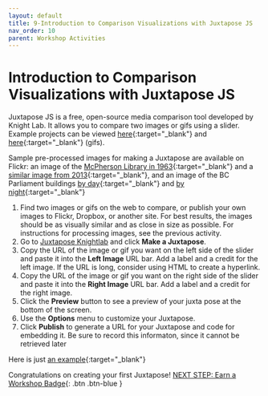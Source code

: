 ```yaml
---
layout: default
title: 9-Introduction to Comparison Visualizations with Juxtapose JS
nav_order: 10
parent: Workshop Activities
---
```

# Introduction to Comparison Visualizations with Juxtapose JS

Juxtapose JS is a free, open-source media comparison tool developed by Knight Lab. It allows you  to compare two images or gifs using a slider. Example projects can be viewed [here](https://goo.gl/KTswQq){:target="_blank"} and [here](https://goo.gl/awt47y){:target="_blank"} (gifs). 

Sample pre-processed images for making a Juxtapose are available on Flickr: an image of the [McPherson Library in 1963](https://www.flickr.com/photos/152721723@N08/26396601108/in/photolist-GdztSd){:target="_blank"} and a [similar image from 2013]((https://drive.google.com/file/d/1lsomwG6dBwS0I8wvgEmSpFWWA8Vav9jR/view?usp=drive_link)){:target="_blank"}, and an image of the BC Parliament buildings [by day](https://www.flickr.com/photos/alexschreyer/23855912871/in/photolist-Cm4MLB-9jx17f-eHvaLb-xL57hA-NJa1jX-NYHdLC-9iSBJ9-NGkHGw-QCa3gc-GVSBpW-9p6VSL-Pa2Ksp-2453k4B-cQ6LBo-jgAGX2-22pZP9N-NuhLg4-cM1Qgw-35nd8y-8JGd81-HeDfHR-8DsSn5-BvQLBu-nMDE6c-e7SyLZ-82ZpUs-7bxsb1-2fuwr7w-yAdj9X-a2weD2-Pa2t7D-AGhP1h-oaw6J-oauaK-odkWKs-QaJrMY-2aXmNC7-oaw6Q-pUyC3C-YeMgUn-21Nwe-8WQQvz-BptmuS-29MHrxs-nupDzU-aXxbNx-UNLF9z-nfbTCh-8E1fmx-8txtha){:target="_blank"} and [by night](https://www.flickr.com/photos/fenyvessy/20845787226/in/photolist-xL57hA-NJa1jX-NYHdLC-9iSBJ9-NGkHGw-QCa3gc-GVSBpW-9p6VSL-Pa2Ksp-2453k4B-cQ6LBo-jgAGX2-22pZP9N-NuhLg4-cM1Qgw-35nd8y-8JGd81-HeDfHR-8DsSn5-BvQLBu-nMDE6c-e7SyLZ-82ZpUs-7bxsb1-2fuwr7w-yAdj9X-a2weD2-Pa2t7D-AGhP1h-oaw6J-oauaK-odkWKs-QaJrMY-2aXmNC7-oaw6Q-pUyC3C-YeMgUn-21Nwe-8WQQvz-BptmuS-29MHrxs-nupDzU-aXxbNx-UNLF9z-nfbTCh-8E1fmx-8txtha-HJYzaL-7DV5QG-pKH7jP){:target="_blank"} 

1. Find two images or gifs on the web to compare, or publish your own images to Flickr, Dropbox, or another site. For best results, the images should be as visually similar and as close in size as possible. For instructions for processing images, see the previous activity.
2. Go to [Juxtapose Knightlab](https://juxtapose.knightlab.com/) and click **Make a Juxtapose**.
3. Copy the URL of the image or gif you want on the left side of the slider and paste it into the **Left Image** URL bar. Add a label and a credit for the left image. If the URL is long, consider using HTML to create a hyperlink.
4. Copy the URL of the image or gif you want on the right side of the slider and paste it into the **Right Image** URL bar. Add a label and a credit for the right image.
5. Click the **Preview** button to see a preview of your juxta pose at the bottom of the screen.
6. Use the **Options** menu to customize your Juxtapose.
7. Click **Publish** to generate a URL for your Juxtapose and code for embedding it. Be sure to record this informaton, since it cannot be retrieved later

Here is just [an example](https://onlineacademiccommunity.uvic.ca/dsc/2018/03/05/visualizing-mr-darcy-with-juxtapose-js/){:target="_blank"}

   Congratulations on creating your first Juxtapose!
[NEXT STEP: Earn a Workshop Badge](informal-credentials.html){: .btn .btn-blue }
